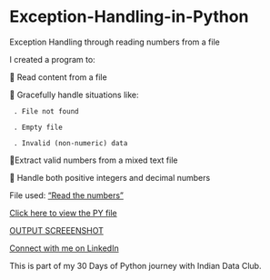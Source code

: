 # Exception-Handling-in-Python
Exception Handling through reading numbers from a file

I created a program to:

 🔹 Read content from a file
 
 🔹 Gracefully handle situations like:
 
     . File not found
     
     . Empty file

     . Invalid (non-numeric) data

 🔹Extract valid numbers from a mixed text file
 
 🔹 Handle both positive integers and decimal numbers
 
File used: [“Read the numbers”](www.google.com)

[Click here to view the PY file](https://github.com/JayaraniArunachalam/Exception-Handling-in-Python/blob/main/Day%2010%20Exception%20Handling.py)

[OUTPUT SCREEENSHOT](https://github.com/JayaraniArunachalam/Exception-Handling-in-Python/blob/main/Exception%20Handling%20Op.png)

[Connect with me on LinkedIn](https://www.linkedin.com/in/jayarani-arunachalam-23jun1990/)

This is part of my 30 Days of Python journey with Indian Data Club.
